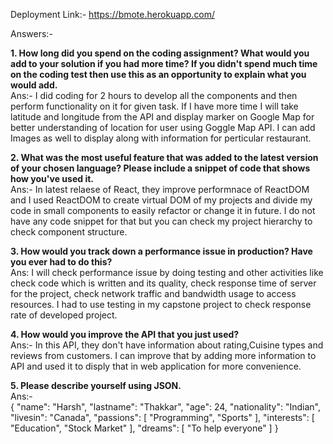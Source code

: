 Deployment Link:- https://bmote.herokuapp.com/

Answers:-

<b>1. How long did you spend on the coding assignment? What would you add to your solution if you had more time? If you didn't spend much time on the coding test then use this as an opportunity to explain what you would add.</b>
<br>
Ans:- I did coding for 2 hours to develop all the components and then perform functionality on it for given task. If I have more time I will take latitude and longitude from the API and display marker on Google Map for better understanding of location for user using Goggle Map API. I can add Images as well to display along with information for perticular restaurant. 

<b>2. What was the most useful feature that was added to the latest version of your chosen language? Please include a snippet of code that shows how you've used it.</b>
<br>
Ans:- In latest relaese of React, they improve performnace of ReactDOM and I used ReactDOM to create virtual DOM of my projects and divide my code in small components to easily refactor or change it in future. I do not have any code snippet for that but you can check my project hierarchy to check component structure.

<b>3. How would you track down a performance issue in production? Have you ever had to do this?</b>
<br>
Ans: I will check performance issue by doing testing and other activities like check code which is written and its quality, check response time of server for the project, check network traffic and bandwidth usage to access resources. I had to use testing in my capstone project to check response rate of developed project.

<b>4. How would you improve the API that you just used?</b>
<br>
Ans:- In this API, they don't have information about rating,Cuisine types and reviews from customers. I can improve that by adding more information to API and used it to disply that in web application for more convenience.

<b>5. Please describe yourself using JSON.</b>
<br>
Ans:-
<br>
{
  "name": "Harsh",
  "lastname": "Thakkar",
  "age": 24,
  "nationality": "Indian",
  "livesin": "Canada",
  "passions": [
    "Programming",
    "Sports"
  ],
  "interests": [
    "Education",
    "Stock Market"
  ],
  "dreams": [
    "To help everyone"
  ]
}

